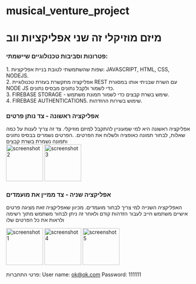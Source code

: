 # musical_venture_project

<h1>
מיזם מוזיקלי זה שני אפליקציות ווב
</h1>

<h3>
פטרונות וסביבות טכנולוגיים שיישמתי:
</h3>
<p>
1. שפות שהשתמשתי לטובת בניית אפליקציות: JAVASCRIPT, HTML, CSS, NODEJS.<br>
2. אפליקציה מתקשרת בעזרת טכנולוגיית REST עם השרת שבניתי אותו במסגרת NODE JS כדי לשמור ולקבל נתונים מבסיס נתונים.<br>
3. FIREBASE STORAGE - שימש בשרת קבצים כדי לשמור תמונת משתמש.<br>
4. FIREBASE AUTHENTICATION5. שימוש בשירות ההזדהות.
 </p>
 
 <h3>
אפליקציה ראשונה - צד נותן פרטים
</h3>
<div>
אפליקציה ראשונה היא למי שמעוניין להתקבל למיזם מוזיקלי.
צד זה צריך לענות על כמה שאלות, לבחור תמונה כאופציה ולשלוח את הפרטים.
.הפרטים נשמרים בבסיס נתונים ותמונה נשמרת בשרת קבצים
</div>
<div>
<img src="https://user-images.githubusercontent.com/16803977/201473723-c8e4fea2-fa92-44d7-a079-3a22c9a5d5af.png" width="100" title="screenshot 2">
<img src="https://user-images.githubusercontent.com/16803977/201473725-0e281d6e-c1be-440a-8153-dfc6b781cfad.png" width="100" title="screenshot 3">
</div>

 <h3>
אפליקציה שניה - צד ממיין את מועמדים 
</h3>

האפליקציה השנייה למי צריך לבחור מועמדים.
מכיוון שאפליקציה זאת מציגה פרטים אישיים משתמש חייב לעבור הזדהות קודם ולאחר זה ניתן לבחור משתמש מתוך רשימה ולראות את כל הפרטים שלו

<div>
<img src="https://user-images.githubusercontent.com/16803977/201473727-7bf45233-9144-4cb7-b3b7-1f40297d6a89.png" width="100" title="screenshot 1">
<img src="https://user-images.githubusercontent.com/16803977/201473729-28f52f52-ff08-41b9-8ab7-9ee7fbd57b51.png" width="100" title="screenshot 4">
<img src="https://user-images.githubusercontent.com/16803977/201473730-48c0dba3-9e89-4d7f-9f9b-c8bcc7efbd69.png" width="100" title="screenshot 5">
</div>

פרטי התחברות:
User name: ok@ok.com
Password: 111111
